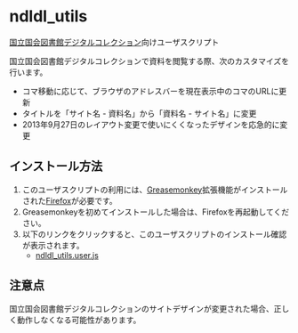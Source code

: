 # ndldl_utils

[国立国会図書館デジタルコレクション]向けユーザスクリプト


国立国会図書館デジタルコレクションで資料を閲覧する際、次のカスタマイズを行います。
- コマ移動に応じて、ブラウザのアドレスバーを現在表示中のコマのURLに更新
- タイトルを「サイト名 - 資料名」から「資料名 - サイト名」に変更
- 2013年9月27日のレイアウト変更で使いにくくなったデザインを応急的に変更

[国立国会図書館デジタルコレクション]: http://dl.ndl.go.jp/
[Firefox]: https://www.mozilla.org/firefox/
[Greasemonkey]: https://addons.mozilla.org/firefox/addon/greasemonkey/

## インストール方法

1. このユーザスクリプトの利用には、[Greasemonkey]拡張機能がインストールされた[Firefox]が必要です。
2. Greasemonkeyを初めてインストールした場合は、Firefoxを再起動してください。
3. 以下のリンクをクリックすると、このユーザスクリプトのインストール確認が表示されます。
    - [ndldl_utils.user.js](https://github.com/2SC1815J/ndldl_utils/raw/master/ndldl_utils.user.js)

## 注意点

国立国会図書館デジタルコレクションのサイトデザインが変更された場合、正しく動作しなくなる可能性があります。

